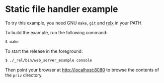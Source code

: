Static file handler example
===========================

To try this example, you need GNU `make`, `git` and
[relx](https://github.com/erlware/relx) in your PATH.

To build the example, run the following command:

``` bash
$ make
```

To start the release in the foreground:

``` bash
$ ./_rel/bin/web_server_example console
```

Then point your browser at [http://localhost:8080](http://localhost:8080)
to browse the contents of the `priv` directory.

